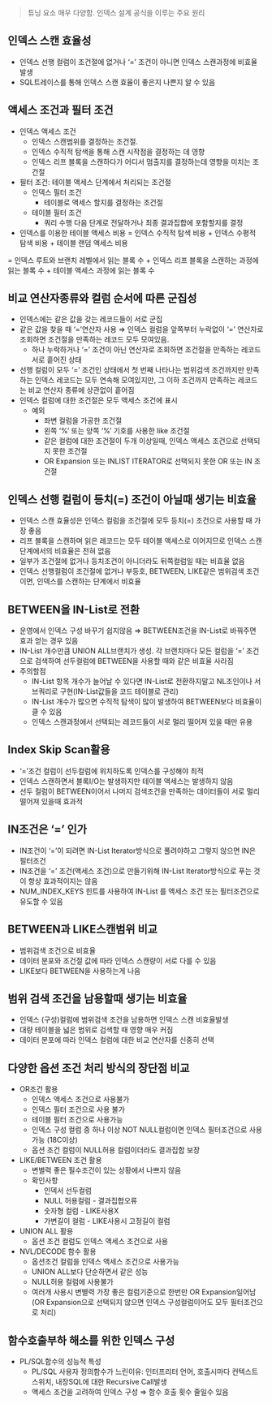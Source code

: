 > 튜닝 요소 매우 다양함. 인덱스 설계 공식을 이루는 주요 원리

## 인덱스 스캔 효율성

- 인덱스 선행 컬럼이 조건절에 없거나 ‘=’ 조건이 아니면 인덱스 스캔과정에 비효율 발생
- SQL트레이스를 통해 인덱스 스캔 효율이 좋은지 나쁜지 알 수 있음

## 액세스 조건과 필터 조건

- 인덱스 액세스 조건
    - 인덱스 스캔범위를 결정하는 조건절.
    - 인덱스 수직적 탐색을 통해 스캔 시작점을 결정하는 데 영향
    - 인덱스 리프 블록을 스캔하다가 어디서 멈출지를 결정하는데 영향을 미치는 조건절
- 필터 조건: 테이블 액세스 단계에서 처리되는 조건절
    - 인덱스 필터 조건
        - 테이블로 액세스 할지를 결정하는 조건절
    - 테이블 필터 조건
        - 쿼리 수행 다음 단계로 전달하거나 최종 결과집합에 포함할지를 결정
- 인덱스를 이용한 테이블 액세스 비용 = 인덱스 수직적 탐색 비용 + 인덱스 수평적 탐색 비용 + 테이블 랜덤 액세스 비용

 = 인덱스 루트와 브랜치 레벨에서 읽는 블록 수 + 인덱스 리프 블록을 스캔하는 과정에 읽는 블록 수 + 테이블 액세스 과정에 읽는 블록 수

## 비교 연산자종류와 컬럼 순서에 따른 군집성

- 인덱스에는 같은 값을 갖는 레코드들이 서로 군집
- 같은 값을 찾을 때 ‘=’연산자 사용 ⇒ 인덱스 컬럼을 앞쪽부터 누락없이 ‘=’ 연산자로 조회하면 조건절을 만족하는 레코드 모두 모여있음.
    - 하나 누락하거나 ‘=’ 조건이 아닌 연산자로 조회하면 조건절을 만족하는 레코드 서로 흩어진 상태
- 선행 컬럼이 모두 ‘=’ 조건인 상태에서 첫 번째 나타나는 범위검색 조건까지만 만족하는 인덱스 레코드는 모두 연속해 모여있지만, 그 이하 조건까지 만족하는 레코드는 비교 연산자 종류에 상관없이 흩어짐
- 인덱스 컬럼에 대한 조건절은 모두 액세스 조건에 표시
    - 예외
        - 좌변 컬럼을 가공한 조건절
        - 왼쪽 ‘%’ 또는 양쪽 ‘%’ 기호를 사용한 like 조건절
        - 같은 컬럼에 대한 조건절이 두개 이상일때, 인덱스 액세스 조건으로 선택되지 못한 조건절
        - OR Expansion 또는 INLIST ITERATOR로 선택되지 못한 OR 또는 IN 조건절

## 인덱스 선행 컬럼이 등치(=) 조건이 아닐때 생기는 비효율

- 인덱스 스캔 효율성은 인덱스 컬럼을 조건절에 모두 등치(=) 조건으로 사용할 때 가장 좋음
- 리프 블록을 스캔하며 읽은 레코드는 모두 테이블 액세스로 이어지므로 인덱스 스캔 단계에서의 비효율은 전혀 없음
- 일부가 조건절에 없거나 등치조건이 아니더라도 뒤쪽컬럼일 때는 비효율 없음
- 인덱스 선행컬럼이 조건절에 없거나 부등호, BETWEEN, LIKE같은 범위검색 조건이면, 인덱스를 스캔하는 단계에서 비효율

## BETWEEN을 IN-List로 전환

- 운영에서 인덱스 구성 바꾸기 쉽지않음 ⇒ BETWEEN조건을 IN-List로 바꿔주면 효과 얻는 경우 있음
- IN-List 개수만큼 UNION ALL브랜치가 생성. 각 브랜치마다 모든 컬럼을 ‘=’ 조건으로 검색하여 선두컬럼에 BETWEEN을 사용할 때와 같은 비효율 사라짐
- 주의할점
    - IN-List 항목 개수가 늘어날 수 있다면 IN-List로 전환하지말고 NL조인이나 서브쿼리로 구현(IN-List값들을 코드 테이블로 관리)
    - IN-List 개수가 많으면 수직적 탐색이 많이 발생하여 BETWEEN보다 비효율이 클 수 있음
    - 인덱스 스캔과정에서 선택되는 레코드들이 서로 멀리 떨어져 있을 때만 유용

## Index Skip Scan활용

- ‘=’조건 컬럼이 선두컬럼에 위치하도록 인덱스를 구성해야 최적
- 인덱스 스캔하면서 블록I/O는 발생하지만 테이블 액세스는 발생하지 않음
- 선두 컬럼이 BETWEEN이어서 나머지 검색조건을 만족하는 데이터들이 서로 멀리 떨어져 있을때 효과적

## IN조건은 ‘=’ 인가

- IN조건이 ‘=’이 되려면 IN-List Iterator방식으로 풀려야하고 그렇지 않으면 IN은 필터조건
- IN조건을 ‘=’ 조건(액세스 조건)으로 만들기위해  IN-List Iterator방식으로 푸는 것이 항상 효과적이지는 않음
- NUM_INDEX_KEYS 힌트를 사용하여 IN-List 를 액세스 조건 또는 필터조건으로 유도할 수 있음

## BETWEEN과 LIKE스캔범위 비교

- 범위검색 조건으로 비효율
- 데이터 분포와 조건절 값에 따라 인덱스 스캔량이 서로 다를 수 있음
- LIKE보다 BETWEEN을 사용하는게 나음

## 범위 검색 조건을 남용할때 생기는 비효율

- 인덱스 (구성)컬럼에 범위검색 조건을 남용하면 인덱스 스캔 비효율발생
- 대량 테이블을 넓은 범위로 검색할 때 영향 매우 커짐
- 데이터 분포에 따라 인덱스 컬럼에 대한 비교 연산자를 신중히 선택

## 다양한 옵션 조건 처리 방식의 장단점 비교

- OR조건 활용
    - 인덱스 액세스 조건으로 사용불가
    - 인덱스 필터 조건으로 사용 불가
    - 테이블 필터 조건으로 사용가능
    - 인덱스 구성 컬럼 중 하나 이상 NOT NULL컬럼이면 인덱스 필터조건으로 사용가능 (18C이상)
    - 옵션 조건 컬럼이 NULL허용 컬럼이더라도 결과집합 보장
- LIKE/BETWEEN 조건 활용
    - 변별력 좋은 필수조건이 있는 상황에서 나쁘지 않음
    - 확인사항
        - 인덱서 선두컬럼
        - NULL 허용컬럼 - 결과집합오류
        - 숫자형 컬럼 - LIKE사용X
        - 가변길이 컬럼 - LIKE사용시 고정길이 컬럼
- UNION ALL 활용
    - 옵션 조건 컬럼도 인덱스 액세스 조건으로 사용
- NVL/DECODE 함수 활용
    - 옵션조건 컬럼을 인덱스 액세스 조건으로 사용가능
    - UNION ALL보다 단순하면서 같은 성능
    - NULL허용 컬럼에 사용불가
    - 여러개 사용시 변별력 가장 좋은 컬럼기준으로 한번만 OR Expansion일어남(OR Expansion으로 선택되지 않으면 인덱스 구성컬럼이어도 모두 필터조건으로 처리)

## 함수호출부하 해소를 위한 인덱스 구성

- PL/SQL함수의 성능적 특성
    - PL/SQL 사용자 정의함수가 느린이유: 인터프리터 언어, 호출시마다 컨텍스트 스위치, 내장SQL에 대한 Recursive Call발생
    - 액세스 조건을 고려하여 인덱스 구성 ⇒ 함수 호출 횟수 줄일수 있음
